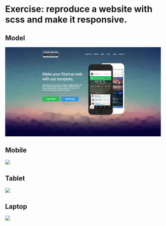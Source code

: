 # Exercise: reproduce a website with scss and make it responsive.
## Model
![](./img/homepage.png)
## Mobile
![](./img/phone.png)
## Tablet
![](./img/ipad.png)
## Laptop
![](./img/computer.png)





